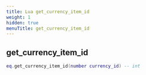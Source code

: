 ```yaml
---
title: Lua get_currency_item_id
weight: 1
hidden: true
menuTitle: get_currency_item_id
---
```

## get_currency_item_id
```lua
eq.get_currency_item_id(number currency_id) -- int
```